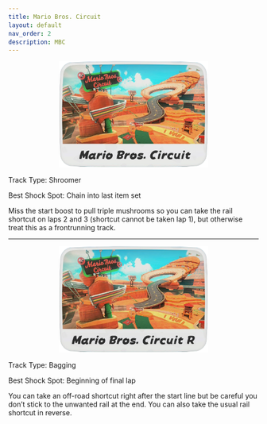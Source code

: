 ```yaml
---
title: Mario Bros. Circuit
layout: default
nav_order: 2
description: MBC
---
```


<p align="center">
  <img src="/assets/images/icon-mario-bros-circuit.png" alt="Mario Bros. Circuit Icon" width="300"/>
</p>

Track Type: Shroomer

Best Shock Spot: Chain into last item set

Miss the start boost to pull triple mushrooms so you can take the rail shortcut on laps 2 and 3 (shortcut cannot be taken lap 1), but otherwise treat this as a frontrunning track.

---

<p align="center">
  <img src="/assets/images/icon-mario-bros-circuit-r.png" alt="Mario Bros. Circuit R Icon" width="300"/>
</p>

Track Type: Bagging

Best Shock Spot: Beginning of final lap

You can take an off-road shortcut right after the start line but be careful you don’t stick to the unwanted rail at the end. You can also take the usual rail shortcut in reverse.
